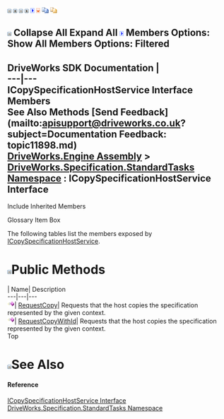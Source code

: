 ![](dotnetimages/collapse.gif) ![](dotnetimages/expand.gif) ![](dotnetimages/collapse.gif) ![](dotnetimages/expand.gif) ![](dotnetimages/drpdown.gif) ![](dotnetimages/drpdown_orange.gif) ![](dotnetimages/copycode.gif) ![](dotnetimages/copycodeHighlight.gif)

![](dotnetimages/collapse.gif) Collapse All Expand All ![](dotnetimages/drpdown.gif) Members Options: Show All  Members Options: Filtered   
---  
DriveWorks SDK Documentation  |   
---|---  
ICopySpecificationHostService Interface Members   
See Also Methods [Send Feedback](mailto:apisupport@driveworks.co.uk?subject=Documentation Feedback: topic11898.md)  
[DriveWorks.Engine Assembly](topic2156.md) > [DriveWorks.Specification.StandardTasks Namespace](topic11896.md) : ICopySpecificationHostService Interface  
---  
  
Include Inherited Members    


Glossary Item Box

The following tables list the members exposed by [ICopySpecificationHostService](topic11898.md).

# ![](dotnetimages/collapse.gif)Public Methods

| Name| Description  
---|---|---  
![ Method](dotnetimages/Method.gif)| [RequestCopy](topic11903.md)| Requests that the host copies the specification represented by the given context.   
![ Method](dotnetimages/Method.gif)| [RequestCopyWithId](topic11904.md)| Requests that the host copies the specification represented by the given context.   
Top

# ![](dotnetimages/collapse.gif)See Also

#### Reference

[ICopySpecificationHostService Interface](topic11898.md)   
[DriveWorks.Specification.StandardTasks Namespace](topic11896.md)


